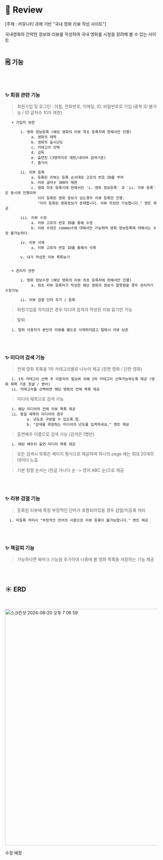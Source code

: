 # :movie_camera:  Review <br>


[주제 : 커뮤니티 과제 기반 "국내 영화 리뷰 작성 사이트"]

국내영화의 간략한 정보와 리뷰를 작성하여 국내 영화를 시청을 장려해 볼 수 있는 사이트
<br>
<br>

## 🗒 기능
<br>
<br>

### :sparkles: 회원 관련 기능 <br>


> 회원가입 및 로그인 : 이름, 전화번호, 이메일, ID, 비밀번호로 가입 (중복 ID 불가능 / ID 글자수 10자 제한)

       + 가입자 권한
      
           i. 영화 정보등록 (해당 영화의 리뷰 최초 등록자에 한해서만 진행)
                a. 영화의 제목
                b. 영화의 출시년도
                c. 카테고리 선택
                d. 감독
                e. 출연진 (3명까지로 제한/네이버 검색기준)
                f. 줄거리
           
           ii. 리뷰 등록
                a. 등록된 리뷰는 등록 순서대로 고유의 번호 ID를 부여
                b. 리뷰 글자수 300자 제한
                c. 영화 최초 등록시에 한해서만 'i. 영화 정보등록' 과 'ii. 리뷰 등록' 은 동시에 진행되며 
                   이미 등록된 영화 정보가 있는경우 리뷰 등록만 진행.
                   "이미 등록된 영화정보가 존재합니다. 리뷰 작성만 가능합니다." 멘트 제공
                
           iii. 리뷰 수정
                a. 리뷰 고유의 번호 ID를 통해 수정
                b. 리뷰 수정은 comment에 대해서만 가능하며 영화 정보등록에 대해서는 수정 불가능하다.
                
           iv. 리뷰 삭제
                a. 리뷰 고유의 번호 ID를 통해서 삭제
                
           v. 내가 작성한 리뷰 목록보기


       + 관리자 권한
      
           i. 영화 정보수정 (해당 영화의 리뷰 최초 등록자에 한해서만 진행)
                a. 최초 리뷰 등록자가 작성한 해당 영화의 정보가 잘못됐을 경우 관리자가 수정가능 
           
           ii. 리뷰 검열 단어 추가 / 등록
            
               
> 회원가입을 하지않은 경우 미디어 검색과 작성된 리뷰 읽기만 가능

> 탈퇴

       i. 탈퇴 이용자가 본인의 리뷰를 별도로 삭제하지않고 탈퇴시 리뷰 보존
      


<br>
<br>

### :sparkles: 미디어 검색 기능 <br>


> 전체 영화 목록을 1차 카테고리별로 나누어 제공 (장편 영화 / 단편 영화)

       i. 1차 카테고리 선택 후 이용자의 필요에 의해 2차 카테고리 선택가능하도록 제공 (영화 제목 기준 한글 / 영어) 
       ii. 카테고리를 선택하면 해당 영화의 전체 목록 제공

        
> 미디어 제목으로 검색 가능

       i. 해당 미디어의 전체 리뷰 목록 제공
       ii. 동일 제목의 미디어의 경우
              a. 년도로 구분할 수 있도록 함.
              b. "검색을 희망하는 미디어의 년도를 입력하세요." 멘트 제공 


> 출연배우 이름으로 검색 가능 (검색은 1명만)

       i. 해당 배우의 출연 미디어 목록 제공

> 모든 검색시 목록은 페이지 형식으로 제공하며 하나의 page 에는 최대 20개의 데이터 노출

> 기본 정렬 순서는 (한글 가나다 순 -> 영어 ABC 순)으로 제공



<br>
<br>

  
### :sparkles: 리뷰 검열 기능 <br>

> 등록된 리뷰에 특정 부정적인 단어가 포함되어있을 경우 검열/미등록 처리

      i. 미등록 처리시 "부정적인 언어의 사용으로 리뷰 등록이 불가능합니다." 멘트 제공

<br>
<br>

  
### :sparkles: 책갈피 기능 <br>

> 가능하다면 북마크 기능을 추가하여 나중에 볼 영화 목록을 저장하는 기능 제공

<br>
<br>

## :sunny: ERD

<br>
<br>


<img width="780" alt="스크린샷 2024-08-20 오후 7 06 59" src="https://github.com/user-attachments/assets/1d1e9ba5-ca45-4619-b9c7-729755e72be1">

수정 예정







